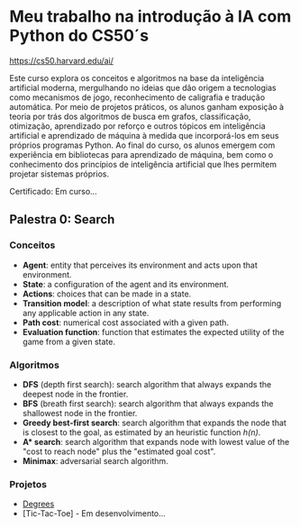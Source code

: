 # Meu trabalho na introdução à IA com Python do CS50´s

https://cs50.harvard.edu/ai/

Este curso explora os conceitos e algoritmos na base da inteligência artificial moderna, mergulhando no
ideias que dão origem a tecnologias como mecanismos de jogo, reconhecimento de caligrafia e tradução automática.
Por meio de projetos práticos, os alunos ganham exposição à teoria por trás dos algoritmos de busca em grafos, classificação,
otimização, aprendizado por reforço e outros tópicos em inteligência artificial e aprendizado de máquina à medida que
incorporá-los em seus próprios programas Python. Ao final do curso, os alunos emergem com experiência em bibliotecas para
aprendizado de máquina, bem como o conhecimento dos princípios de inteligência artificial que lhes permitem projetar
sistemas próprios.
 
Certificado:
Em curso...

## Palestra 0: Search

### Conceitos
- **Agent**: entity that perceives its environment and acts upon that environment.
- **State**: a configuration of the agent and its environment.
- **Actions**: choices that can be made in a state.
- **Transition model**: a description of what state results from performing any applicable action in any state.
- **Path cost**: numerical cost associated with a given path.
- **Evaluation function**: function that estimates the expected utility of the game from a given state.

### Algoritmos
- **DFS** (depth first search): search algorithm that always expands the deepest node in the frontier.
- **BFS** (breath first search): search algorithm that always expands the shallowest node in the frontier.
- **Greedy best-first search**: search algorithm that expands the node that is closest to the goal, as estimated by an
 heuristic function _h(n)_.
- **A\* search**: search algorithm that expands node with lowest value of the "cost to reach node" plus the "estimated
 goal
 cost".
- **Minimax**: adversarial search algorithm.

### Projetos
- [Degrees](https://github.com/GladsonAmeno/Inteligencia-Artificial-IA-/tree/main/degrees)
- [Tic-Tac-Toe] - Em desenvolvimento...

